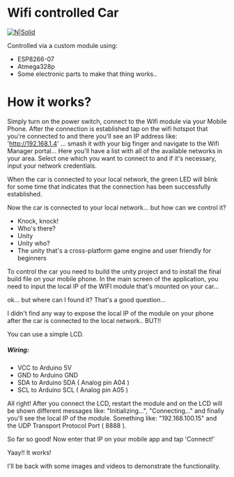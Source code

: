# Wifi controlled Car

[![N|Solid](https://cdn.iconscout.com/icon/free/png-256/arduino-1-226076.png)](https://nodesource.com/products/nsolid)

Controlled via a custom module using:

 - ESP8266-07
 - Atmega328p
 - Some electronic parts to make that thing works..

# How it works?

Simply turn on the power switch, connect to the Wifi module via your Mobile Phone.
After the connection is established tap on the wifi hotspot that you're connected to and there you'll see an IP address like: 'http://192.168.1.4' ... smash it with your big finger and navigate to the Wifi Manager portal...
Here you'll have a list with all of the available networks in your area. Select one which you want to connect to and if it's necessary, input your network credentials.

When the car is connected to your local network, the green LED will blink for some time that indicates that the connection has been successfully established.

Now the car is connected to your local network... but how can we control it?

- Knock, knock!
- Who's there?
- Unity
- Unity who?
- The unity that's a cross-platform game engine and user friendly for beginners

To control the car you need to build the unity project and to install the final build file on your mobile phone.
In the main screen of the application, you need to input the local IP of the WIFI module that's mounted on your car...

ok... but where can I found it?
That's a good question...

I didn't find any way to expose the local IP of the module on your phone after the car is connected to the local network.. BUT!!

You can use a simple LCD.
##### Wiring:
* VCC to Arduino 5V
* GND to Arduino GND
* SDA to Arduino SDA ( Analog pin A04 )
* SCL to Arduino SCL ( Analog pin A05 )

All right!
After you connect the LCD, restart the module and on the LCD will be shown different messages like: "Initializing...", "Connecting..." and finally you'll see the local IP of the module.
Something like: "192.168.100.15" and the UDP Transport Protocol Port ( 8888 ).

So far so good! 
Now enter that IP on your mobile app and tap 'Connect!'

Yaay!! It works!

I'll be back with some images and videos to demonstrate the functionality.

